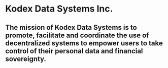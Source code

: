 # Kodex Data Systems Inc.

## The mission of Kodex Data Systems is to promote, facilitate and coordinate the use of decentralized systems to empower users to take control of their personal data and financial sovereignty.
